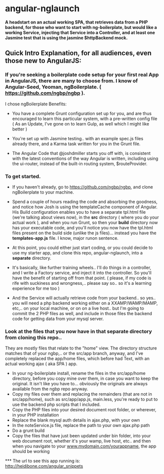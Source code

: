 angular-nglaunch
================

**A headstart on an actual working SPA, that retrieves data from a PHP backend, for those who want to start with ng-boilerplate, but would like a working Service, injecting that Service into a Controller, and at least one Jasmine test that is using the jasmine $httpBackend mock.**

## Quick Intro Explanation, for all audiences, even those new to AngularJS:

### If you're seeking a boilerplate code setup for your first real App in AngularJS, there are many to choose from.  I know of Angular-Seed, Yeoman, ngBoilerplate. ( https://github.com/ngbp/ngbp ).

I chose ngBoilerplate
Benefits:
* You have a complete Grunt configuration set up for you, and are thus encouraged to learn this particular system, with a pre-written config file ( As an Update, I've gone on to learn Gulp, as well which I might like better )

* You're set up with Jasmine testing.. with an example spec.js files already there, and a Karma task written for you in the Grunt file.
* The Angular Code that @joshdmiller starts you off with, is consistent with the latest conventions of the way Angular is written, including using the ui-router, instead of the built-in routing system, $routeProvider.



### To get started.

* If you haven't already, go to https://github.com/ngbp/ngbp, and clone ngBoilerplate to your machine.
* Spend a couple of hours reading the code and absorbing the goodness, and notice how Josh is using the templateCache component of Angular. His Build configuration enables you to have a separate tpl.html file (we're talking about views now), in the **src** directory ( where you do your actual work ), and when you run Grunt, so then your **build** directory now has your executable code, and you'll notice you now have the tpl.html files present on the build side (unlike the js files)... instead you have the **templates-app.js** file.   I know, major runon sentence.

* At this point, you could either just start coding, or you could decide to use my starter app, and clone this repo, angular-nglaunch, into a **separate** directory.
* It's basically, like further training wheels.. I'll do things in a controller, and I write a Factory service, and inject it into the controller.   So you'll have the benefit of starting off from that point.  ( please, if my code is rife with suckiness and wrongness,.. please say so.. so it's a learning experience for me too )
* And the Service will actually retrieve code from your backend.. so yes.. you will need a php backend working either on a XXAMP/WAMP/MAMP, etc,.. on your local machine, or on on a live host.. but I'm going to commit the 2 PHP files as well, and include in those files the backend code for getting data from your mysql server.

### Look at the files that you now have in that separate directory from cloning this repo.. 

They are mostly files that relate to the "home" view.  The directory structure matches that of your ngbp,.. or the src/app branch, anyway, and I've completely replaced the app/home files, which before had Text, with an actual working ajax ( aka SPA ) app.
* In your ng-boilerplate install, rename the files in the src/app/home directory, before you copy mine over them, in case you want to keep the original.  It isn't like you have to... obviously the originals are always available from the ngbp repo anyway.
* Copy my files over them and replacing the remainders (that are not in src/app/home), such as src/app/app.js, main.less, you're ready to put to use the backend php scripts that I included.
* Copy the PHP files into your desired document root folder, or wherever, in your PHP installation
* Replace the blank mysql auth details in ajax.php, with your own
* In the noteService.js file, replace the path to your own ajax.php path
* Do a grunt build
* Copy the files that have just been updated under bin folder, into your web document root, whether it's your wamp, live host, etc..  and then when you navigate to your www.mydomain.com/yourappname, the app should be working


*** The url to see this app running is:  http://heidibone.com/angular_snippets
